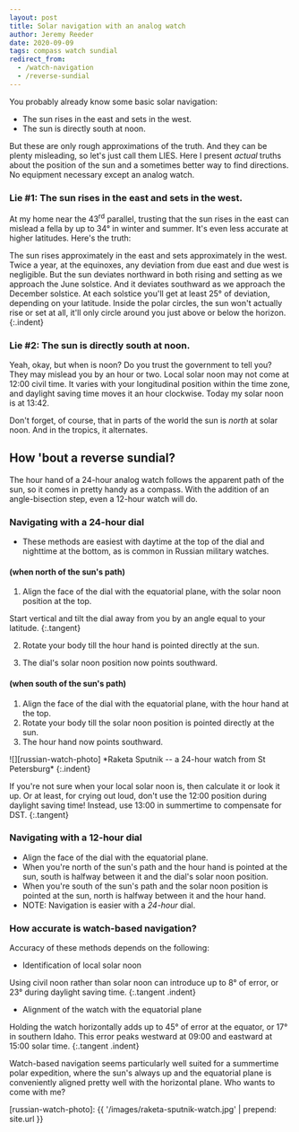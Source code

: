 ```yaml
---
layout: post
title: Solar navigation with an analog watch
author: Jeremy Reeder
date: 2020-09-09
tags: compass watch sundial
redirect_from:
  - /watch-navigation
  - /reverse-sundial
---
```


You probably already know some basic solar navigation:
- The sun rises in the east and sets in the west.
- The sun is directly south at noon.

But these are only rough approximations of the truth. And they can be plenty
misleading, so let's just call them LIES. Here I present _actual_ truths about
the position of the sun and a sometimes better way to find directions. No
equipment necessary except an analog watch.

### Lie #1: The sun rises in the east and sets in the west.

At my home near the 43<sup>rd</sup> parallel, trusting that the sun rises in
the east can mislead a fella by up to 34° in winter and summer. It's even less
accurate at higher latitudes. Here's the truth:

The sun rises approximately in the east and sets approximately in the west.
Twice a year, at the equinoxes, any deviation from due east and due west is
negligible.  But the sun deviates northward in both rising and setting as we
approach the June solstice.  And it deviates southward as we approach the
December solstice.  At each solstice you'll get at least 25° of deviation,
depending on your latitude.  Inside the polar circles, the sun won't actually
rise or set at all, it'll only circle around you just above or below the
horizon.
{:.indent}

### Lie #2: The sun is directly south at noon.

Yeah, okay, but when is noon? Do you trust the government to tell you? They may
mislead you by an hour or two. Local solar noon may not come at 12:00 civil
time. It varies with your longitudinal position within the time zone, and
daylight saving time moves it an hour clockwise. Today my solar noon is at
13:42.

Don't forget, of course, that in parts of the world the sun is _north_ at solar
noon. And in the tropics, it alternates.

## How 'bout a reverse sundial?

The hour hand of a 24-hour analog watch follows the apparent path of the sun,
so it comes in pretty handy as a compass. With the addition of an
angle-bisection step, even a 12-hour watch will do.

### Navigating with a 24-hour dial

- These methods are easiest with daytime at the top of the dial and nighttime at the bottom, as is common in Russian military watches.

#### (when north of the sun's path)

1. Align the face of the dial with the equatorial plane, with the solar noon position at the top.

Start vertical and tilt the dial away from you by an angle equal to your latitude.
{:.tangent}

2. Rotate your body till the hour hand is pointed directly at the sun.

3. The dial's solar noon position now points southward.

#### (when south of the sun's path)
1. Align the face of the dial with the equatorial plane, with the hour hand at the top.
2. Rotate your body till the solar noon position is pointed directly at the sun.
3. The hour hand now points southward.

<div class="gallery" markdown="1">
![][russian-watch-photo]
*Raketa Sputnik -- a 24-hour watch from St Petersburg*
{:.indent}
</div>

If you're not sure when your local solar noon is, then calculate it or look it
up. Or at least, for crying out loud, don't use the 12:00 position during
daylight saving time! Instead, use 13:00 in summertime to compensate for DST.
{:.tangent}

### Navigating with a 12-hour dial
- Align the face of the dial with the equatorial plane.
- When you're north of the sun's path and the hour hand is pointed at the sun, south is halfway between it and the dial's solar noon position.
- When you're south of the sun's path and the solar noon position is pointed at the sun, north is halfway between it and the hour hand.
- NOTE: Navigation is easier with a _24-hour_ dial.

### How accurate is watch-based navigation?

Accuracy of these methods depends on the following:

- Identification of local solar noon

Using civil noon rather than solar noon can introduce up to 8° of error, or 23°
during daylight saving time.
{:.tangent .indent}

- Alignment of the watch with the equatorial plane

Holding the watch horizontally adds up to 45° of error at the equator, or 17°
in southern Idaho. This error peaks westward at 09:00 and eastward at 15:00
solar time.
{:.tangent .indent}

Watch-based navigation seems particularly well suited for a summertime polar
expedition, where the sun's always up and the equatorial plane is conveniently
aligned pretty well with the horizontal plane. Who wants to come with me?


[russian-watch-photo]: {{ '/images/raketa-sputnik-watch.jpg' | prepend: site.url }}
